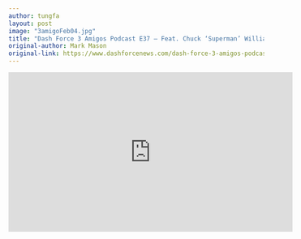 ```yaml
---
author: tungfa
layout: post
image: "3amigoFeb04.jpg"
title: "Dash Force 3 Amigos Podcast E37 – Feat. Chuck ‘Superman’ Williams"
original-author: Mark Mason
original-link: https://www.dashforcenews.com/dash-force-3-amigos-podcast-e37-feat-chuck-superman-williams/
---
```


<iframe width="560" height="315" src="https://www.youtube.com/embed/bf297GbPK6I" frameborder="0" allow="autoplay; encrypted-media" allowfullscreen></iframe>
